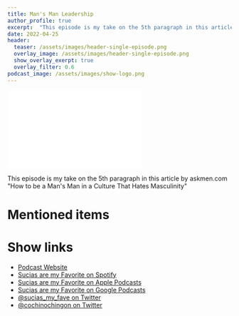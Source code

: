 ```yaml
---
title: Man's Man Leadership
author_profile: true
excerpt:  "This episode is my take on the 5th paragraph in this article by askmen.com 'How to be a Man's Man in a Culture That Hates Masculinity'"
date: 2022-04-25
header:
  teaser: /assets/images/header-single-episode.png
  overlay_image: /assets/images/header-single-episode.png
  show_overlay_exerpt: true
  overlay_filter: 0.6
podcast_image: /assets/images/show-logo.png
---
```


<iframe src='<iframe src="https://embed.embed.podcasts.apple.com/us/podcast/mans-man-leadership/id1548173787?i=1000558579493&amp;itsct=podcast_box_player&amp;itscg=30200&amp;ls=1&amp;theme=dark" width='80%' height='175' frameborder='0' allowtransparency='true' allow='encrypted-media'></iframe> 

This episode is my take on the 5th paragraph in this article by askmen.com "How to be a Man's Man in a Culture That Hates Masculinity" 

# Mentioned items



# Show links

* <i class=fas fa-link></i> [Podcast Website](https://cochinochingon.com)
* <i class=fab fa-spotify></i> [Sucias are my Favorite on Spotify](https://open.spotify.com/show/3XjoipCU3QzeIaQAAQpBdW)
* <i class=fas fa-podcast></i> [Sucias are my Favorite on Apple Podcasts](https://podcasts.apple.com/us/podcast/sucias-are-my-favorite/id1548173787)
* <i class=fab fa-google-play></i> [Sucias are my Favorite on Google Podcasts](https://podcasts.google.com/feed/aHR0cHM6Ly9hbmNob3IuZm0vcy80MjI0YzYzYy9wb2RjYXN0L3Jzcw==)
* <i class=fab fa-twitter></i> [@sucias_my_fave on Twitter](https://twitter.com/sucias_my_fave)
* <i class=fab fa-twitter></i> [@cochinochingon on Twitter](https://twitter.com/cochinochingon)
